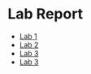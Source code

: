 # Lab Report
* [Lab 1](lab-report-1-week-2.md)
* [Lab 2](Lab-Report-2-week-4.md)
* [Lab 3](lab-report-3-week-6.md)
* [Lab 3](lab-report-4-week-8.md)
